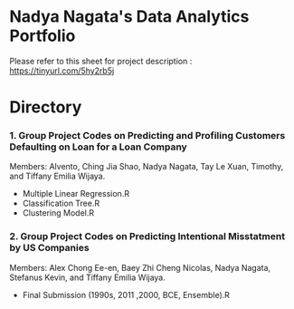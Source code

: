 # Nadya Nagata's Data Analytics Portfolio
Please refer to this sheet for project description : https://tinyurl.com/5hy2rb5j

# Directory
### 1. Group Project Codes on Predicting and Profiling Customers Defaulting on Loan for a Loan Company
Members: Alvento, Ching Jia Shao, Nadya Nagata, Tay Le Xuan, Timothy, and Tiffany Emilia Wijaya.
- Multiple Linear Regression.R
- Classification Tree.R
- Clustering Model.R

### 2. Group Project Codes on Predicting Intentional Misstatment by US Companies
Members: Alex Chong Ee-en, Baey Zhi Cheng Nicolas, Nadya Nagata, Stefanus Kevin, and Tiffany Emilia Wijaya.
- Final Submission (1990s, 2011 ,2000, BCE, Ensemble).R


